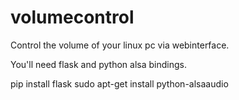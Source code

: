 volumecontrol
=============

Control the volume of your linux pc via webinterface.

You'll need flask and python alsa bindings.

  pip install flask
  sudo apt-get install python-alsaaudio
